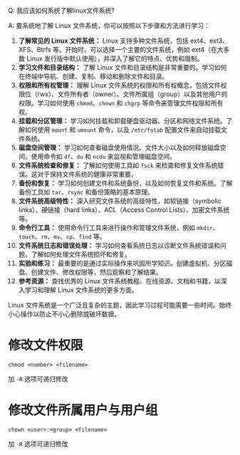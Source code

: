 Q: 我应该如何系统了解linux文件系统?

A: 要系统地了解 Linux 文件系统，你可以按照以下步骤和方法进行学习：

1. **了解常见的 Linux 文件系统：** Linux 支持多种文件系统，包括 ext4、ext3、XFS、Btrfs 等。开始时，可以选择一个主要的文件系统，例如 ext4（在大多数 Linux 发行版中默认使用），并深入了解它的特点、优势和限制。
2. **学习文件和目录结构：** 了解 Linux 文件和目录结构是非常重要的。学习如何在终端中导航、创建、复制、移动和删除文件和目录。
3. **权限和所有权管理：** 理解 Linux 文件系统的权限和所有权概念，包括文件权限位（rwx）、文件所有者（owner）、文件所属组（group）以及其他用户的权限。学习如何使用 `chmod`、`chown` 和 `chgrp` 等命令来管理文件权限和所有权。
4. **挂载和分区管理：** 学习如何挂载和卸载硬盘驱动器、分区和网络文件系统。了解如何使用 `mount` 和 `umount` 命令，以及 `/etc/fstab` 配置文件来自动挂载文件系统。
5. **磁盘空间管理：** 学习如何查看磁盘使用情况、文件大小以及如何释放磁盘空间。使用命令如 `df`、`du` 和 `ncdu` 来监视和管理磁盘空间。
6. **文件系统检查和修复：** 了解如何使用工具如 `fsck` 来检查和修复文件系统错误。这对于保持文件系统的健康非常重要。
7. **备份和恢复：** 学习如何创建文件和系统备份，以及如何恢复文件和系统。了解备份工具如 `tar`、`rsync` 和备份策略的基本原理。
8. **文件系统高级特性：** 深入研究文件系统的高级特性，如软链接（symbolic links）、硬链接（hard links）、ACL（Access Control Lists）、加密文件系统等。
9. **命令行工具：** 使用命令行工具来进行操作和管理文件系统，例如 `mkdir`、`touch`、`rm`、`mv`、`cp`、`find` 等。
10. **文件系统日志和错误处理：** 学习如何查看系统日志以诊断文件系统错误和问题。了解如何处理文件系统损坏和修复。
11. **实验和练习：** 最重要的是通过实际操作来巩固所学知识。创建虚拟机、分区磁盘、创建文件、修改权限等，然后观察和了解结果。
12. **参考资源：** 查找优秀的 Linux 文件系统教程、在线资源、文档和书籍，以深入学习和理解 Linux 文件系统的更多方面。

Linux 文件系统是一个广泛且复杂的主题，因此学习过程可能需要一些时间。始终小心操作以防止不小心删除或破坏数据。





# 修改文件权限

``` 
chmod <number> <filename>
```

加 `-R` 选项可递归修改



# 修改文件所属用户与用户组

```
chown <user>:<group> <filename>
```

加 `-R` 选项可递归修改